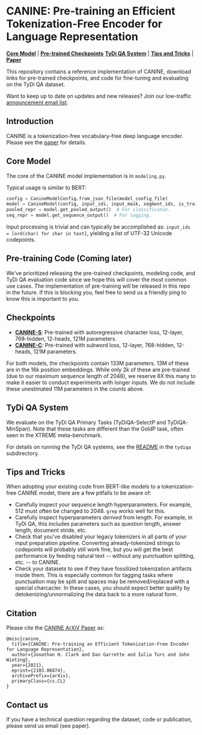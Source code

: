 # CANINE: Pre-training an Efficient Tokenization-Free Encoder for Language Representation

[**Core Model**](#core-model) | [**Pre-trained Checkpoints**](#checkpoints)
[**TyDi QA System**](#tydi-qa-system) | [**Tips and Tricks**](#tips-and-tricks)
| [**Paper**](https://arxiv.org/abs/2103.06874)

This repository contains a reference implementation of CANINE, download links
for pre-trained checkpoints, and code for fine-tuning and evaluating on the TyDi
QA dataset.

Want to keep up to date on updates and new releases? Join our low-traffic
[announcement email list](https://groups.google.com/g/canine-announce).

## Introduction

CANINE is a tokenization-free vocabulary-free deep language encoder. Please see
the [paper](https://arxiv.org/abs/2103.06874) for details.

## Core Model

The core of the CANINE model implementation is in `modeling.py`.

Typical usage is similar to BERT:

```python
config = CanineModelConfig.from_json_file(model_config_file)
model = CanineModel(config, input_ids, input_mask, segment_ids, is_training)
pooled_repr = model.get_pooled_output()  # For classificaton.
seq_repr = model.get_sequence_output()  # For tagging.
```

Input processing is trivial and can typically be accomplished as: `input_ids =
[ord(char) for char in text]`, yielding a list of UTF-32 Unicode codepoints.

## Pre-training Code (Coming later)

We've prioritized releasing the pre-trained checkpoints, modeling code, and TyDi
QA evaluation code since we hope this will cover the most common use cases. The
implementation of pre-training will be released in this repo in the future. If
this is blocking you, feel free to send us a friendly ping to know this is
important to you.

## Checkpoints

*   **[CANINE-S](https://storage.googleapis.com/caninemodels/canine-s.zip)**:
    Pre-trained with autoregressive character loss, 12-layer, 768-hidden,
    12-heads, 121M parameters.
*   **[CANINE-C](https://storage.googleapis.com/caninemodels/canine-c.zip)**:
    Pre-trained with subword loss, 12-layer, 768-hidden, 12-heads, 121M
    parameters.

For both models, the checkpoints contain 133M parameters. 13M of these are in
the 16k position embeddings. While only 2k of these are pre-trained (due to our
maximum sequence length of 2048), we reserve 8X this many to make it easier to
conduct experiments with longer inputs. We do not include these unestimated 11M
parameters in the counts above.

## TyDi QA System

We evaluate on the TyDi QA Primary Tasks (TyDiQA-SelectP and TyDiQA-MinSpan).
Note that these tasks are different than the GoldP task, often seen in the
XTREME meta-benchmark.

For details on running the TyDi QA systems, see the [README](tydiqa/README.md)
in the `tydiqa` subdirectory.

## Tips and Tricks

When adopting your existing code from BERT-like models to a tokenization-free
CANINE model, there are a few pitfalls to be aware of:

*   Carefully inspect your sequence length hyperparameters. For example, 512
    must often be changed to 2048. `grep` works well for this.
*   Carefully inspect hyperparameters *derived* from length. For example, in
    TyDi QA, this includes parameters such as question length, answer length,
    document stride, etc.
*   Check that you've disabled your legacy tokenizers in all parts of your input
    preparation pipeline. Converting already-tokenized strings to codepoints
    will probably still work fine, but you will get the best performance by
    feeding natural text -- without any punctuation splitting, etc. -- to
    CANINE.
*   Check your datasets to see if they have fossilized tokenization artifacts
    inside them. This is especially common for tagging tasks where punctuation
    may be split and spaces may be removed/replaced with a special charcacter.
    In these cases, you should expect better quality by
    detokenizing/unnormalizing the data back to a more natural form.

## Citation

Please cite the [CANINE ArXiV Paper](https://arxiv.org/abs/2103.06874) as:

```
@misc{canine,
  title={CANINE: Pre-training an Efficient Tokenization-Free Encoder for Language Representation},
  author={Jonathan H. Clark and Dan Garrette and Iulia Turc and John Wieting},
  year={2021},
  eprint={2103.06874},
  archivePrefix={arXiv},
  primaryClass={cs.CL}
}
```

## Contact us

If you have a technical question regarding the dataset, code or publication,
please send us email (see paper).
